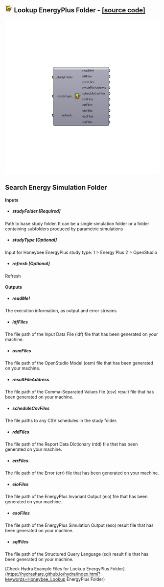 ## ![](../../images/icons/Lookup_EnergyPlus_Folder.png) Lookup EnergyPlus Folder - [[source code]](https://github.com/ladybug-tools/honeybee-legacy/tree/master/src/Honeybee_Lookup%20EnergyPlus%20Folder.py)

![](../../images/components/Lookup_EnergyPlus_Folder.png)

Search Energy Simulation Folder
 -
 

#### Inputs
* ##### studyFolder [Required]
Path to base study folder. It can be a single simulation folder or a folder containing subfolders produced by parametric simulations
* ##### studyType [Optional]
Input for Honeybee EnergyPlus study type:
 1 > Energy Plus
 2 > OpenStudio
* ##### refresh [Optional]
Refresh

#### Outputs
* ##### readMe!
The execution information, as output and error streams
* ##### idfFiles
The file path of the Input Data File (idf) file that has been generated on your machine.
* ##### osmFiles
The file path of the OpenStudio Model (osm) file that has been generated on your machine.
* ##### resultFileAddress
The file path of the Comma-Separated Values file (csv)  result file that has been generated on your machine.
* ##### scheduleCsvFiles
The file paths to any CSV schedules in the study folder.
* ##### rddFiles
The file path of the Report Data Dictionary (rdd) file that has been generated on your machine.
* ##### errFiles
The file path of the Error (err) file that has been generated on your machine.
* ##### eioFiles
The file path of the EnergyPlus Invariant Output (eio) file that has been generated on your machine.
* ##### esoFiles
The file path of the EnergyPlus Simulation Output (eso) result file that has been generated on your machine.
* ##### sqlFiles
The file path of the Structured Query Language (sql) result file that has been generated on your machine.


[Check Hydra Example Files for Lookup EnergyPlus Folder](https://hydrashare.github.io/hydra/index.html?keywords=Honeybee_Lookup EnergyPlus Folder)